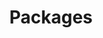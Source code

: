 ---
title: "Packages"
description: "Describes all there is to know about configuration packages in Home Assistant."
---